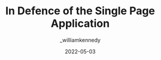 ---
author: _williamkennedy
date: 2022-05-03
permalink: false
tags:
  - spas
target_url: https://williamkennedy.ninja/javascript/2022/05/03/in-defence-of-the-single-page-application/
title: In Defence of the Single Page Application
---